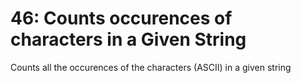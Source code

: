 # 46: Counts occurences of characters in a Given String

Counts all the occurences of the characters (ASCII) in a given string
